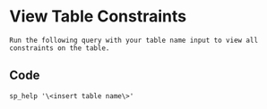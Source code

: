 
# View Table Constraints

    Run the following query with your table name input to view all constraints on the table.

## Code

    sp_help '\<insert table name\>'